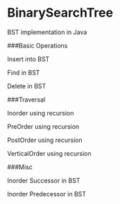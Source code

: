 # BinarySearchTree
BST implementation in Java

###Basic Operations

Insert into BST

Find in BST

Delete in BST

###Traversal

Inorder using recursion

PreOrder using recursion

PostOrder using recursion

VerticalOrder using recursion

###Misc

Inorder Successor in BST

Inorder Predecessor in BST